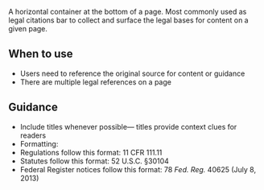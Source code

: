A horizontal container at the bottom of a page. Most commonly used as  legal citations bar to collect and surface the legal bases for content on a given page.

## When to use
- Users need to reference the original source for content or guidance
- There are multiple legal references on a page

## Guidance
- Include titles whenever possible— titles provide context clues for readers
- Formatting:
 - Regulations follow this format: 11 CFR 111.11
 - Statutes follow this format: 52 U.S.C. §30104
 - Federal Register notices follow this format: 78 _Fed. Reg._ 40625 (July 8, 2013)
